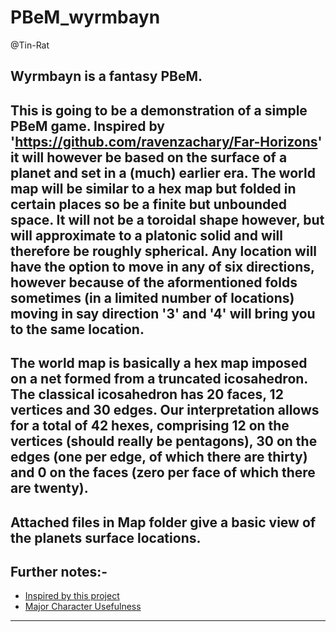 # **PBeM_wyrmbayn**
@Tin-Rat
## Wyrmbayn is a fantasy PBeM.
## This is going to be a demonstration of a simple PBeM game. Inspired by 'https://github.com/ravenzachary/Far-Horizons' it will however be based on the surface of a planet and set in a (much) earlier era. The world map will be similar to a hex map but folded in certain places so be a finite but unbounded space. It will not be a toroidal shape however, but will approximate to a platonic solid and will therefore be roughly spherical. Any location will have the option to move in any of six directions, however because of the aformentioned folds sometimes (in a limited number of locations) moving in say direction '3' and '4' will bring you to the same location.
## The world map is basically a hex map imposed on a net formed from a truncated icosahedron. The classical icosahedron has 20 faces, 12 vertices and 30 edges. Our interpretation allows for a total of 42 hexes, comprising 12 on the vertices (should really be pentagons), 30 on the edges (one per edge, of which there are thirty) and 0 on the faces (zero per face of which there are twenty).
## Attached files in Map folder give a basic view of the planets surface locations.

## Further notes:- 
- [Inspired by this project](https://github.com/ravenzachary/Far-Horizons)
- [Major Character Usefulness](Design_Notes/MC_Usefulness/README.md)


---